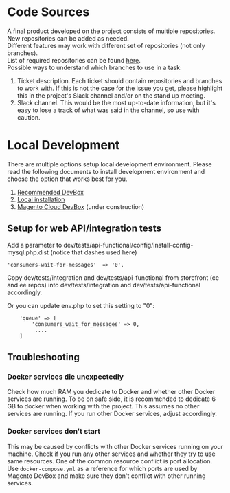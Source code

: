 # Code Sources

A final product developed on the project consists of multiple repositories.  
New repositories can be added as needed.  
Different features may work with different set of repositories (not only branches).  
List of required repositories can be found [here](https://github.com/magento/storefront-cloud-project/blob/production/.magento.env.yaml).    
Possible ways to understand which branches to use in a task:

1. Ticket description. Each ticket should contain repositories and branches to work with. If this is not the case for the issue you get, please highlight this in the project's Slack channel and/or on the stand up meeting.
2. Slack channel. This would be the most up-to-date information, but it's easy to lose a track of what was said in the channel, so use with caution.

# Local Development

There are multiple options setup local development environment.
Please read the following documents to install development environment and choose the option that works best for you.

1. [Recommended DevBox](https://github.com/magento/catalog-storefront/blob/develop/dev/docs/development/Andrii-Lugovyi-DevBox-for-Local-Development.md)  
1. [Local installation](https://github.com/magento/catalog-storefront/blob/develop/dev/docs/development/Local-Install.md)  
1. [Magento Cloud DevBox](https://github.com/magento/catalog-storefront/blob/develop/dev/docs/development/Magento-Cloud-DevBox-for-Local-Development.md) (under construction)   

## Setup for web API/integration tests

Add a parameter to dev/tests/api-functional/config/install-config-mysql.php.dist (notice that dashes used here)

```
'consumers-wait-for-messages'  => '0',
```

Copy dev/tests/integration and dev/tests/api-functional from storefront (ce and ee repos) into dev/tests/integration and dev/tests/api-functional accordingly.

Or you can update env.php to set this setting to "0":
```
    'queue' => [
        'consumers_wait_for_messages' => 0,
         ....
    ]
```

## Troubleshooting

### Docker services die unexpectedly

Check how much RAM you dedicate to Docker and whether other Docker services are running.
To be on safe side, it is recommended to dedicate 6 GB to docker when working with the project. This assumes no other services are running. If you run other Docker services, adjust accordingly.

### Docker services don't start

This may be caused by conflicts with other Docker services running on your machine.
Check if you run any other services and whether they try to use same resources.
One of the common resource conflict is port allocation.
Use `docker-compose.yml` as a reference for which ports are used by Magento DevBox and make sure they don't conflict with other running services.